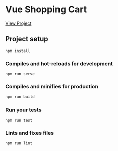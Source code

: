 # Vue Shopping Cart

[View Project](https://drive.google.com/file/d/1ur32_YigY2_owIdOd9kf8qXEm5VomGRG/view?usp=sharing)

## Project setup
```
npm install
```

### Compiles and hot-reloads for development
```
npm run serve
```

### Compiles and minifies for production
```
npm run build
```

### Run your tests
```
npm run test
```

### Lints and fixes files
```
npm run lint
```

